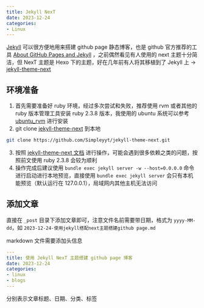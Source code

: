 ```yaml
---
title: Jekyll NexT
date: 2023-12-24
categories:
- Linux
---
```


[Jekyll](https://jekyllrb.com/) 可以很方便地用来搭建 github page 静态博客，也是 github 官方推荐的工具 [About GitHub Pages and Jekyll](https://docs.github.com/en/pages/setting-up-a-github-pages-site-with-jekyll/about-github-pages-and-jekyll) ，之前偶然看见有人使用的 next 主题十分简洁，但 NexT 主题是 Hexo 下的主题，好在几年前有人将其移植到了 Jekyll 上 -> [jekyll-theme-next](https://github.com/Simpleyyt/jekyll-theme-next)

## 环境准备

1. 首先需要准备好 ruby 环境，经过多次尝试和失败，推荐使用 rvm 或者其他的 ruby 版本管理工具安装 ruby 2.3.8 版本，我使用的 ubuntu 系统可以参考 [ubuntu_rvm](https://github.com/rvm/ubuntu_rvm) 进行安装
2. git clone [jekyll-theme-next](https://github.com/Simpleyyt/jekyll-theme-next) 到本地

```bash
git clone https://github.com/Simpleyyt/jekyll-theme-next.git
```
3. 按照 [jekyll-theme-next 文档](http://theme-next.simpleyyt.com/getting-started.html) 进行操作，可能会遇到很多依赖之类的问题，按照前文使用 ruby 2.3.8 会较为顺利
4. 操作完成后建议使用 `bundle exec jekyll server -w --host=0.0.0.0` 命令进行启动进行本地预览，直接使用 `bundle exec jekyll server` 会只有本机能预览（默认运行在 127.0.0.1），局域网内其他主机无法访问

## 添加文章

直接在 `_post` 目录下添加文章即可，注意文件名前需要带日期，格式为 `yyyy-MM-dd`，如 `2023-12-24-使用jekyll搭配next主题搭建github page.md`

markdown 文件需要添加头信息

```yaml
---
title: 使用 Jekyll NexT 主题搭建 github page 博客
date: 2023-12-24
categories: 
- linux
- blogs
---
```

分别表示文章标题、日期、分类、标签
